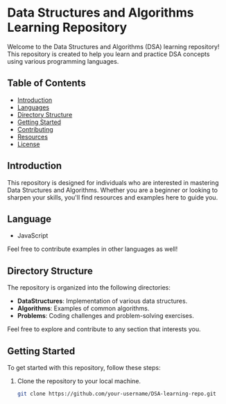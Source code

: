 # Data Structures and Algorithms Learning Repository

Welcome to the Data Structures and Algorithms (DSA) learning repository! This repository is created to help you learn and practice DSA concepts using various programming languages.

## Table of Contents

- [Introduction](#introduction)
- [Languages](#languages)
- [Directory Structure](#directory-structure)
- [Getting Started](#getting-started)
- [Contributing](#contributing)
- [Resources](#resources)
- [License](#license)

## Introduction

This repository is designed for individuals who are interested in mastering Data Structures and Algorithms. Whether you are a beginner or looking to sharpen your skills, you'll find resources and examples here to guide you.

## Language 
- JavaScript

Feel free to contribute examples in other languages as well!

## Directory Structure

The repository is organized into the following directories:

- **DataStructures**: Implementation of various data structures.
- **Algorithms**: Examples of common algorithms.
- **Problems**: Coding challenges and problem-solving exercises.

Feel free to explore and contribute to any section that interests you.

## Getting Started

To get started with this repository, follow these steps:

1. Clone the repository to your local machine.
   ```bash
   git clone https://github.com/your-username/DSA-learning-repo.git
